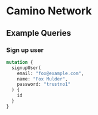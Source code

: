 # Camino Network

## Example Queries

### Sign up user

```graphql
mutation {
  signupUser(
    email: "fox@example.com",
    name: "Fox Mulder",
    password: "trustno1"
  ) {
    id
  }
}
```
